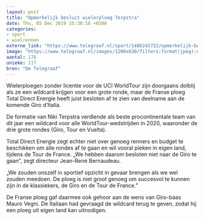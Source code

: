 ```yaml
---
layout: post
title: "Opmerkelijk besluit wielerploeg Terpstra"
date: Thu, 05 Dec 2019 15:38:16 +0100
categories: 
- sport 
- wielrennen 
externe_link: "https://www.telegraaf.nl/sport/1486245722/opmerkelijk-besluit-wielerploeg-terpstra"
image: "https://www.telegraaf.nl/images/1200x630/filters:format(jpeg):quality(80)/cdn-kiosk-api.telegraaf.nl/dfc2f214-176c-11ea-a699-0218eaf05005.jpg"
aantal: 178
unieke: 117
bron: "De Telegraaf"
---
```


<p class="intro">Wielerploegen zonder licentie voor de UCI WorldTour zijn doorgaans dolblij als ze een wildcard krijgen voor een grote ronde, maar de Franse ploeg Total Direct Energie heeft juist besloten af te zien van deelname aan de komende Giro d’Italia.</p> <p>De formatie van Niki Terpstra verdiende als beste procontinentale team van dit jaar een wildcard voor alle WorldTour-wedstrijden in 2020, waaronder de drie grote rondes (Giro, Tour en Vuelta).</p><p>Total Direct Energie zegt echter niet over genoeg renners en budget te beschikken om alle rondes af te gaan en wil vooral pieken in eigen land, tijdens de Tour de France. „We hebben daarom besloten niet naar de Giro te gaan”, zegt directeur Jean-René Bernaudeau.</p><p>„We zouden onszelf in sportief opzicht in gevaar brengen als we wel zouden meedoen. De ploeg is niet groot genoeg om succesvol te kunnen zijn in de klassiekers, de Giro en de Tour de France.”</p><p>De Franse ploeg gaf daarmee ook gehoor aan de wens van Giro-baas Mauro Vegni. De Italiaan had gevraagd de wildcard terug te geven, zodat hij een ploeg uit eigen land kan uitnodigen.</p>
